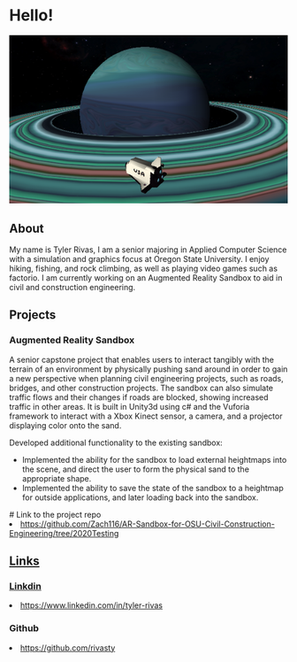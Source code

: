 # Hello!
<img src="Shuttle.png" title="A small solar system project made for a class. You can fly the space shuttle around the Titania4 star system." alt="A 3d scene with a space shuttle in front of a pale blue gas giant. A smaller planet can be seen further back. Part of a class project.">

## About

<p>
My name is Tyler Rivas, I am a senior majoring in Applied Computer Science with a simulation and graphics focus at Oregon State University.
I enjoy hiking, fishing, and rock climbing, as well as playing video games such as factorio.
I am currently working on an Augmented Reality Sandbox to aid in civil and construction engineering. 
</p>

## Projects

### Augmented Reality Sandbox
<p>A senior capstone project that enables users to interact tangibly with the terrain of an environment by physically pushing sand around in order to gain a new perspective when planning civil engineering projects, such as roads, bridges, and other construction projects. The sandbox can also simulate traffic flows and their changes if roads are blocked, showing increased traffic in other areas. It is built in Unity3d using c# and the Vuforia framework to interact with a Xbox Kinect sensor, a camera, and a projector displaying color onto the sand.</p> 
<p>Developed additional functionality to the existing sandbox:</p>
<ul>
    <li>Implemented the ability for the sandbox to load external heightmaps into the scene, and direct the user to form the physical sand to the appropriate shape.</li>
    <li>Implemented the ability to save the state of the sandbox to a heightmap for outside applications, and later loading back into the sandbox.</li>
</ul>
# Link to the project repo
<li><a href="https://github.com/Zach116/AR-Sandbox-for-OSU-Civil-Construction-Engineering/tree/2020Testing">https://github.com/Zach116/AR-Sandbox-for-OSU-Civil-Construction-Engineering/tree/2020Testing</li>

## Links

### Linkdin
 <li><a href="https://www.linkedin.com/in/tyler-rivas-8b8629189/">https://www.linkedin.com/in/tyler-rivas</a></li>
    
### Github
 <li><a href="https://github.com/rivasty">https://github.com/rivasty</a></li>

